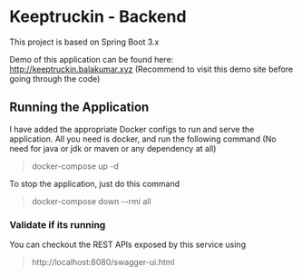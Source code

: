 # Keeptruckin - Backend

This project is based on Spring Boot 3.x

Demo of this application can be found here: http://keeptruckin.balakumar.xyz
(Recommend to visit this demo site before going through the code)

## Running the Application
I have added the appropriate Docker configs to run and serve the application. All you need is docker, and run the following command (No need for java or jdk or maven or any dependency at all)
> docker-compose up -d

To stop the application, just do this command
> docker-compose down --rmi all

### Validate if its running
You can checkout the REST APIs exposed by this service using
> http://localhost:8080/swagger-ui.html